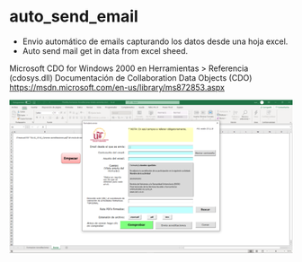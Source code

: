 # auto_send_email
* Envio automático de emails capturando los datos desde una hoja excel.
* Auto send mail get in data from excel sheed.

Microsoft CDO for Windows 2000 en Herramientas > Referencia (cdosys.dll)
Documentación de Collaboration Data Objects (CDO)
https://msdn.microsoft.com/en-us/library/ms872853.aspx


![front](https://github.com/arv187/auto_send_email/blob/master/Captura.PNG)
